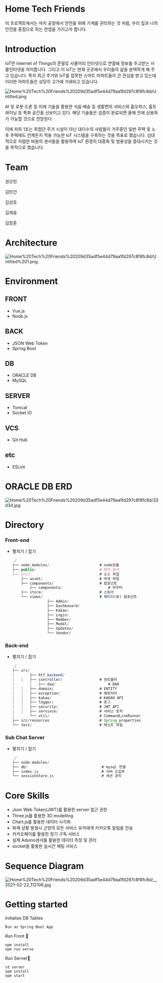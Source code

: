 # Home Tech Friends

이 프로젝트에서는 마치 공장에서 안전을 위해 기계를 관리하는 것 처럼, 우리 집과 나의 안전을 중점으로 하는 컨셉을 가지고자 합니다.

# Introduction

IoT란 Internet of Things의 준말로 사물끼리 인터넷으로 연결돼 정보를 주고받는 사물인터넷을 의미합니다. 그리고 이 IoT는 현재 곳곳에서 우리들의 삶을 윤택하게 해 주고 있습니다. 특히 최근 주거와 IoT를 접목한 스마트 아파트들이 큰 관심을 받고 있는데 이러한 아파트들은 상당히 고가에 거래되고 있습니다.

![Home%20Tech%20Friends%20209d35adf5e44d79aa1fd297c8f8fc8d/Untitled.png](Home%20Tech%20Friends%20209d35adf5e44d79aa1fd297c8f8fc8d/Untitled.png)

AI 및 로봇·드론 등 미래 기술을 활용한 식음·배송 등 생활편의 서비스와 홈오피스, 홈트레이닝 등 특화 공간을 선보이고 있다. 해당 기술들은 검증이 완료되면 올해 안에 상용화가 가능할 것으로 전망된다. 

이에 저희 1조는 최첨단 주거 시설이 아닌 대다수의 사람들이 거주중인 일반 주택 및 노후 주택에도 언제든지 적용 가능한 IoT 시스템을 구축하는 것을 목표로 했습니다. 상대적으로 저렴한 비용의 센서들을 활용하여 IoT 환경의 대중화 및 범용성을 증대시키는 것을 목적으로 했습니다.

# Team

권오민

김민건

김성호

김재웅

김창훈

# Architecture

![Home%20Tech%20Friends%20209d35adf5e44d79aa1fd297c8f8fc8d/Untitled%201.png](Home%20Tech%20Friends%20209d35adf5e44d79aa1fd297c8f8fc8d/Untitled%201.png)

# Environment

## FRONT

- Vue.js
- Node.js

## BACK

- JSON Web Token
- Spring Boot

## DB

- ORACLE DB
- MySQL

## SERVER

- Tomcat
- Socket IO

## VCS

- Git Hub

## etc

- ESLint

# ORACLE DB ERD

![Home%20Tech%20Friends%20209d35adf5e44d79aa1fd297c8f8fc8d/33d3d.jpg](Home%20Tech%20Friends%20209d35adf5e44d79aa1fd297c8f8fc8d/33d3d.jpg)

# Directory

### Front-end

- 펼치기 / 접기

    ```jsx
    ./
    ├── node_modules/                       # node모듈
    ├── public/                             # 정적 문서
    ├── src/                                # 소스 파일
        ├── asset/                          # 어셋 파일
        ├── components/                     # 컴포넌트
    		├── components/                     # 라우터
        ├── store/                          # 스토어
        └── views/                          # 페이지(뷰) 컴포넌트
    				├── Admin/                     
    				├── Dashbooard/
    				├── Kakao/
    				├── Login/
    				├── Member/
    				├── Modal/
    				├── Updates/
    				└── Vendor/
    ```

### Back-end

- 펼치기 / 접기

    ```java
    ./
    ├── src/
    |		├── htf.backend/                    
    |   |   ├── controller/                 # 컨트롤러
    |		|   ├── dao/                        # DAO
    |   |   ├── domain/                     # ENTITY
    |   |   ├── exception/                  # 예외처리
    |   |   ├── kakao/                      # KAKAO API
    |   |   ├── logger/                     # 로그
    |   |   ├── security/                   # JWT API
    |   |   ├── serviece/                   # 서비스 로직
    |       └── util/                       # CommandLineRunner
    ├── src/resources                       # Spring properties
    └── test/                               # 테스트 파일
    ```

### Sub Chat Server

- 펼치기 / 접기

    ```java
    ./
    ├── node-modules/
    ├── db/                                  # mysql 연결
    ├── index.js                             # 서버 도입부
    └── sessionStore.js                      # 세션 관리
    ```

# Core Skills

- Json Web Token(JWT)를 활용한 server 접근 권한
- Three.js를 활용한 3D modelling
- Chart.js를 활용한 데이터 시각화
- 화재 상황 발생시 근방의 모든 서비스 유저에게 카카오톡 알림을 전송
- 카카오페이를 활용한 정기 구독 서비스
- 실제 Aduino센서를 활용한 데이터 측정 및 관리
- socket을 활용한 실시간 채팅 서비스

# Sequence Diagram

![Home%20Tech%20Friends%20209d35adf5e44d79aa1fd297c8f8fc8d/__2021-02-22_112106.jpg](Home%20Tech%20Friends%20209d35adf5e44d79aa1fd297c8f8fc8d/__2021-02-22_112106.jpg)

# Getting started

Initialize DB Tables

```
Run as Spring Boot App

```

Run Front 🐳

```
npm install
npm run serve

```

Run Server🎄

```
cd server
npm install
npm start
```
